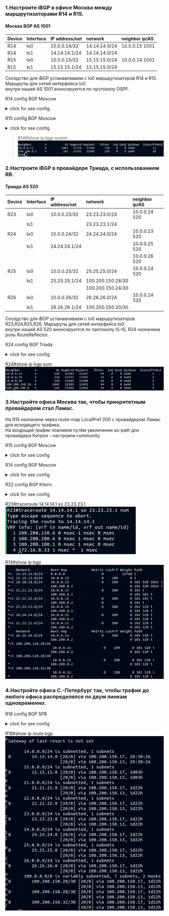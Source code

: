 ### 1.Настроите iBGP в офисe Москва между маршрутизаторами R14 и R15.<br>

#### Москва BGP AS 1001<br>

|Device|Interface|IP address/net|network|neighbor ip/AS|
|:-|:-|:-|:-|:-|
|R14|lo0|10.0.0.14/32|14.14.14.0/24|10.0.0.15 1001|
|R14|lo1|14.14.14.1/24|14.14.14.0/24||
|R15|lo0|10.0.0.15/32|15.15.15.0/24|10.0.0.14 1001|
|R15|lo1|15.15.15.1/24|15.15.15.0/24||

 Соседство для iBGP устанавливаем с lo0 маршрутизаторов R14 и R15. Маршруты для сетей интерфейса lo0<br>
внутри нашей AS 1001 анонсируются по протоколу OSPF.  

R14 config BGP Moscow
<details>
  <summary>click for see config</summary>
router bgp 1001<br>
 bgp log-neighbor-changes<br>
 neighbor 10.0.0.15 remote-as 1001<br>
 neighbor 10.0.0.15 update-source Loopback0<br>
 neighbor 100.200.0.2 remote-as 101<br>
 !<br>
 address-family ipv4<br>
  network 14.14.14.0 mask 255.255.255.0<br>
  neighbor 10.0.0.15 activate<br>
  neighbor 10.0.0.15 next-hop-self<br>
  neighbor 100.200.0.2 activate<br>
 exit-address-family<br>
</details>

R15 config BGP Moscow
<details>
  <summary>click for see config</summary>
router bgp 1001<br>
 bgp log-neighbor-changes<br>
 neighbor 10.0.0.14 remote-as 1001<br>
 neighbor 10.0.0.14 update-source Loopback0<br>
 neighbor 100.200.100.2 remote-as 301<br>
 !<br>
 address-family ipv4<br>
  network 15.15.15.0 mask 255.255.255.0<br>
  neighbor 10.0.0.14 activate<br>
  neighbor 10.0.0.14 next-hop-self<br>
  neighbor 100.200.100.2 activate<br>
 exit-address-family<br>
</details>

>R14#show ip bgp summ<br>
![](R14_show_bgp_summ.png)<br>

### 2.Настроите iBGP в провайдере Триада, с использованием RR.<br>

#### Триада AS 520<br>

|Device|Interface|IP address/net|network|neighbor ip/AS|
|:-|:-|:-|:-|:-|
|R23|lo0|10.0.0.23/32|23.23.23.0/24|10.0.0.24 520|
||lo1||23.23.23.1/24||
|R24|lo0|10.0.0.24/32|24.24.24.0/24|10.0.0.23 520|
||lo1|24.24.24.1/24||10.0.0.25 520|
|||||10.0.0.26 520|
|R25|lo0|10.0.0.25/32|25.25.25.0/24|10.0.0.24 520|
||lo1|25.25.25.1/24|100.200.150.28/30||
||||100.200.150.24/30||
|R26|lo0|10.0.0.26/32|26.26.26.0/24|10.0.0.24 520|
||lo1|26.26.26.1/24|100.200.150.20/30||

Соседство для iBGP устанавливаем с lo0 маршрутизаторов R23,R24,R25,R26. Маршруты для сетей интерфейса lo0<br>
внутри нашей AS 520 анонсируются по протоколу IS-IS, R24 назначена роль RouteReflector.

R24 config BGP Triada
<details>
  <summary>click for see config</summary>
router bgp 520<br>
 bgp log-neighbor-changes<br>
 neighbor AS520 peer-group<br>
 neighbor AS520 remote-as 520<br>
 neighbor AS520 update-source Loopback0<br>
 neighbor 10.0.0.23 peer-group AS520<br>
 neighbor 10.0.0.25 peer-group AS520<br>
 neighbor 10.0.0.26 peer-group AS520<br>
 neighbor 100.200.150.14 remote-as 2042<br>
 neighbor 100.200.200.6 remote-as 301<br>
 !<br>
 address-family ipv4<br>
  network 24.24.24.0 mask 255.255.255.0<br>
  neighbor AS520 route-reflector-client<br>
  neighbor AS520 next-hop-self<br>
  neighbor 10.0.0.23 activate<br>
  neighbor 10.0.0.25 activate<br>
  neighbor 10.0.0.26 activate<br>
  neighbor 100.200.150.14 activate<br>
  neighbor 100.200.200.6 activate<br>
 exit-address-family<br>
</details>

R24#show ip bgp sum<br>
![](R24_sh_bgp_sum.png)<br>

### 3.Настройте офиса Москва так, чтобы приоритетным провайдером стал Ламас.<br>

На R15 назначили через route-map LocalPref 200 с провайдером Ламас для исходящего трафика.<br>
На входящий трафик повлияли путём увеличения as-path для провайдера Китрон - настроили community.<br>

R15 config BGP Moscow
<details>
  <summary>click for see config</summary>
router bgp 1001<br>
 bgp log-neighbor-changes<br>
 neighbor 10.0.0.14 remote-as 1001<br>
 neighbor 10.0.0.14 update-source Loopback0<br>
 neighbor 100.200.100.2 remote-as 301<br>
 !<br>
 address-family ipv4<br>
  network 15.15.15.0 mask 255.255.255.0<br>
  neighbor 10.0.0.14 activate<br>
  neighbor 10.0.0.14 next-hop-self<br>
  neighbor 100.200.100.2 activate<br>
  neighbor 100.200.100.2 route-map MAIN in<br>
 exit-address-family<br>
 !<br>
route-map MAIN permit 10<br>
 set local-preference 200<br>
</details>

R14 config BGP Moscow
<details>
  <summary>click for see config</summary>
router bgp 1001<br>
 bgp log-neighbor-changes<br>
 neighbor 10.0.0.15 remote-as 1001<br>
 neighbor 10.0.0.15 update-source Loopback0<br>
 neighbor 100.200.0.2 remote-as 101<br>
 !<br>
 address-family ipv4<br>
  network 14.14.14.0 mask 255.255.255.0<br>
  neighbor 10.0.0.15 activate<br>
  neighbor 10.0.0.15 next-hop-self<br>
  neighbor 100.200.0.2 activate<br>
  neighbor 100.200.0.2 send-community both<br>
  neighbor 100.200.0.2 route-map COMtoR22 out<br>
 exit-address-family<br>
 !<br>
route-map COMtoR22 permit 10<br>
 set community 1001:103<br>
</details>
 
R22 config BGP Kitorn
<details>
  <summary>click for see config</summary>
router bgp 101<br>
 bgp log-neighbor-changes<br>
 neighbor 100.200.0.1 remote-as 1001<br>
 neighbor 100.200.0.6 remote-as 520<br>
 neighbor 100.200.200.2 remote-as 301<br>
 !<br>
 address-family ipv4<br>
  network 22.22.22.0 mask 255.255.255.0<br>
  neighbor 100.200.0.1 activate<br>
  neighbor 100.200.0.1 route-map COMtoR14 in<br>
  neighbor 100.200.0.6 activate<br>
  neighbor 100.200.200.2 activate<br>
 exit-address-family<br>
 !<br>
ip community-list 1 permit 1001:103<br>
 !<br>
route-map COMtoR14 permit 10<br>
 match community 1<br>
 set as-path prepend last-as 3<br>
</details>

R23#traceroute 14.14.14.1 so 23.23.23.1<br>
![](R23_trace-R14.png)<br>

R14#show ip bgp<br>
![](R14_sh_ip_ngp.png)<br>

### 4.Настройте офиса С.-Петербург так, чтобы трафик до любого офиса распределялся по двум линкам одновременно.<br>

R18 config BGP SPB
<details>
  <summary>click for see config</summary>
router bgp 2042<br>
 bgp log-neighbor-changes<br>
 network 18.18.18.0 mask 255.255.255.0<br>
 neighbor 100.200.150.13 remote-as 520<br>
 neighbor 100.200.150.17 remote-as 520<br>
 maximum-paths 2<br>
</details>

R18#show ip route bgp<br>
![](R18_sh_ip_ro_bgp.png)<br>


